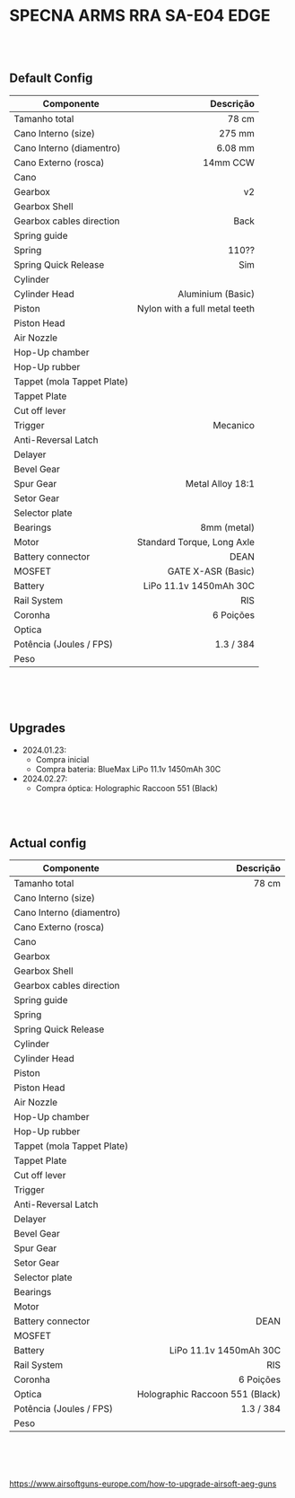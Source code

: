 # SPECNA ARMS RRA SA-E04 EDGE

<br><br>

## Default Config

|       **Componente**       |            **Descrição**         |
|----------------------------|---------------------------------:|
| Tamanho total              | 78 cm                            |
| Cano Interno (size)        | 275 mm                           |
| Cano Interno (diamentro)   | 6.08 mm                          |
| Cano Externo (rosca)       | 14mm CCW                         |
| Cano                       |                                  |
| Gearbox                    | v2                               |
| Gearbox Shell              |                                  |
| Gearbox cables direction   | Back                             |
| Spring guide               |                                  |
| Spring                     | 110??                            |
| Spring Quick Release       | Sim                              |
| Cylinder                   |                                  |
| Cylinder Head              | Aluminium (Basic)                |
| Piston                     | Nylon with a full metal teeth    |
| Piston Head                |                                  |
| Air Nozzle                 |                                  |
| Hop-Up chamber             |                                  |
| Hop-Up rubber              |                                  |
| Tappet (mola Tappet Plate) |                                  |
| Tappet Plate               |                                  |
| Cut off lever              |                                  |
| Trigger                    | Mecanico                         |
| Anti-Reversal Latch        |                                  |
| Delayer                    |                                  |
| Bevel Gear                 |                                  |
| Spur Gear                  | Metal Alloy 18:1                 |
| Setor Gear                 |                                  |
| Selector plate             |                                  |
| Bearings                   | 8mm (metal)                      |
| Motor                      | Standard Torque, Long Axle       |
| Battery connector          | DEAN                             |
| MOSFET                     | GATE X-ASR (Basic)               |
| Battery                    | LiPo 11.1v 1450mAh 30C           |
| Rail System                | RIS                              |
| Coronha                    | 6 Poições                        |
| Optica                     |                                  |
| Potência (Joules / FPS)    | 1.3 / 384                        |
| Peso                       |                                  |









<br><br><br> 


## Upgrades

* 2024.01.23:
    * Compra inicial
    * Compra bateria: BlueMax LiPo 11.1v 1450mAh 30C
* 2024.02.27:
    * Compra óptica: Holographic Raccoon 551 (Black)




<br><br>

## Actual config

|       **Componente**       |            **Descrição**         |
|----------------------------|---------------------------------:|
| Tamanho total              | 78 cm                            |
| Cano Interno (size)        |                                  |
| Cano Interno (diamentro)   |                                  |
| Cano Externo (rosca)       |                                  |
| Cano                       |                                  |
| Gearbox                    |                                  |
| Gearbox Shell              |                                  |
| Gearbox cables direction   |                                  |
| Spring guide               |                                  |
| Spring                     |                                  |
| Spring Quick Release       |                                  |
| Cylinder                   |                                  |
| Cylinder Head              |                                  |
| Piston                     |                                  |
| Piston Head                |                                  |
| Air Nozzle                 |                                  |
| Hop-Up chamber             |                                  |
| Hop-Up rubber              |                                  |
| Tappet (mola Tappet Plate) |                                  |
| Tappet Plate               |                                  |
| Cut off lever              |                                  |
| Trigger                    |                                  |
| Anti-Reversal Latch        |                                  |
| Delayer                    |                                  |
| Bevel Gear                 |                                  |
| Spur Gear                  |                                  |
| Setor Gear                 |                                  |
| Selector plate             |                                  |
| Bearings                   |                                  |
| Motor                      |                                  |
| Battery connector          | DEAN                             |
| MOSFET                     |                                  |
| Battery                    | LiPo 11.1v 1450mAh 30C           |
| Rail System                | RIS                              |
| Coronha                    | 6 Poições                        |
| Optica                     | Holographic Raccoon 551 (Black)  |
| Potência (Joules / FPS)    | 1.3 / 384                        |
| Peso                       |                                  |





<br><br><br><br>
https://www.airsoftguns-europe.com/how-to-upgrade-airsoft-aeg-guns